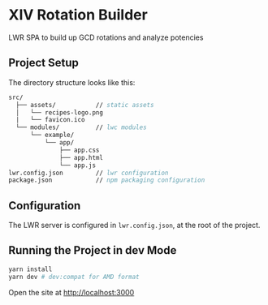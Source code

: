# XIV Rotation Builder

LWR SPA to build up GCD rotations and analyze potencies

## Project Setup

The directory structure looks like this:

```fs
src/
  ├── assets/           // static assets
  │   └── recipes-logo.png
  |   └── favicon.ico
  └── modules/          // lwc modules
      └── example/
          └── app/
              ├── app.css
              ├── app.html
              └── app.js
lwr.config.json         // lwr configuration
package.json            // npm packaging configuration
```

## Configuration

The LWR server is configured in `lwr.config.json`, at the root of the project.

## Running the Project in dev Mode

```bash
yarn install
yarn dev # dev:compat for AMD format
```

Open the site at [http://localhost:3000](http://localhost:3000)
